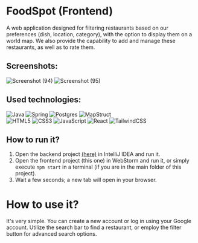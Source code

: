 # FoodSpot (Frontend)
A web application designed for filtering restaurants based on our preferences (dish, location, category), with the option to display them on a world map. We also provide the capability to add and manage these restaurants, as well as to rate them.


## Screenshots:
![Screenshot (94)](https://github.com/FoXcodeZ/foodspot-frontend/assets/109001258/3980ee9f-46fa-471b-bab3-a6020eb72bef)
![Screenshot (95)](https://github.com/FoXcodeZ/foodspot-frontend/assets/109001258/0bb67434-10c5-40cb-b7ea-cdab86b9be27)


## Used technologies:
![Java](https://img.shields.io/badge/java-%23ED8B00.svg?style=for-the-badge&logo=openjdk&logoColor=white)
![Spring](https://img.shields.io/badge/spring-%236DB33F.svg?style=for-the-badge&logo=spring&logoColor=white)
![Postgres](https://img.shields.io/badge/postgres-%23316192.svg?style=for-the-badge&logo=postgresql&logoColor=white)
![MapStruct](https://github.com/FoXcodeZ/foodspot-frontend/assets/109001258/a193cf88-5e10-454c-a395-29a7010f5bc7)
<br/>
![HTML5](https://img.shields.io/badge/html5-%23E34F26.svg?style=for-the-badge&logo=html5&logoColor=white)
![CSS3](https://img.shields.io/badge/css3-%231572B6.svg?style=for-the-badge&logo=css3&logoColor=white)
![JavaScript](https://img.shields.io/badge/javascript-%23323330.svg?style=for-the-badge&logo=javascript&logoColor=%23F7DF1E) 
![React](https://img.shields.io/badge/react-%2320232a.svg?style=for-the-badge&logo=react&logoColor=%2361DAFB)
![TailwindCSS](https://img.shields.io/badge/tailwindcss-%2338B2AC.svg?style=for-the-badge&logo=tailwind-css&logoColor=white)


## How to run it?
1. Open the backend project [(here)](https://github.com/FoXcodeZ/foodspot-backend) in IntelliJ IDEA and run it.
2. Open the frontend project (this one) in WebStorm and run it, or simply execute ``npm start`` in a terminal (if you are in the main folder of this project).
3. Wait a few seconds; a new tab will open in your browser.


# How to use it?
It's very simple. You can create a new account or log in using your Google account. Utilize the search bar to find a restaurant, or employ the filter button for advanced search options.
